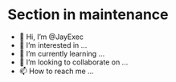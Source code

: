 # Section in maintenance

- 👋 Hi, I’m @JayExec
- 👀 I’m interested in ...
- 🌱 I’m currently learning ...
- 💞️ I’m looking to collaborate on ...
- 📫 How to reach me ...

<!---
JayExec/JayExec is a ✨ special ✨ repository because its `README.md` (this file) appears on your GitHub profile.
You can click the Preview link to take a look at your changes.
--->
